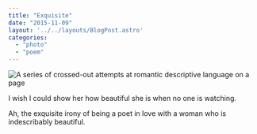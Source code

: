 ```yaml
---
title: "Exquisite"
date: "2015-11-09"
layout: '../../layouts/BlogPost.astro'
categories: 
  - "photo"
  - "poem"
---
```


![A series of crossed-out attempts at romantic descriptive language on a page](/assets/images/Week-46.jpg)

I wish I could show her how beautiful she is when no one is watching.

Ah, the exquisite irony of being a poet in love with a woman who is indescribably beautiful.
